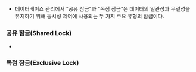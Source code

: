 - 데이터베이스 관리에서 "공유 잠금"과 "독점 잠금"은 데이터의 일관성과 무결성을 유지하기 위해 동시성 제어에 사용되는 두 가지 주요 유형의 잠금이다.
### 공유 잠금(Shared Lock)
- 
### 독점 잠금(Exclusive Lock)